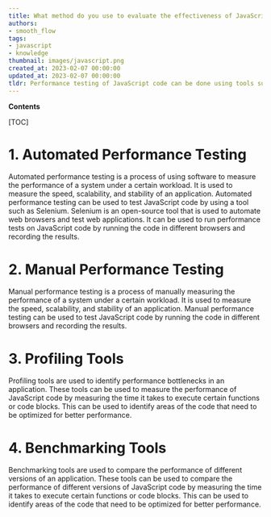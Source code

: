 ```yaml
---
title: What method do you use to evaluate the effectiveness of JavaScript code?
authors:
- smooth_flow
tags:
- javascript
- knowledge
thumbnail: images/javascript.png
created_at: 2023-02-07 00:00:00
updated_at: 2023-02-07 00:00:00
tldr: Performance testing of JavaScript code can be done using tools such as Selenium, Jasmine, and Jest.
---
```


**Contents**

[TOC]

# 1. Automated Performance Testing
Automated performance testing is a process of using software to measure the performance of a system under a certain workload. It is used to measure the speed, scalability, and stability of an application. Automated performance testing can be used to test JavaScript code by using a tool such as Selenium. Selenium is an open-source tool that is used to automate web browsers and test web applications. It can be used to run performance tests on JavaScript code by running the code in different browsers and recording the results.

# 2. Manual Performance Testing
Manual performance testing is a process of manually measuring the performance of a system under a certain workload. It is used to measure the speed, scalability, and stability of an application. Manual performance testing can be used to test JavaScript code by running the code in different browsers and recording the results.

# 3. Profiling Tools
Profiling tools are used to identify performance bottlenecks in an application. These tools can be used to measure the performance of JavaScript code by measuring the time it takes to execute certain functions or code blocks. This can be used to identify areas of the code that need to be optimized for better performance.

# 4. Benchmarking Tools
Benchmarking tools are used to compare the performance of different versions of an application. These tools can be used to compare the performance of different versions of JavaScript code by measuring the time it takes to execute certain functions or code blocks. This can be used to identify areas of the code that need to be optimized for better performance.
